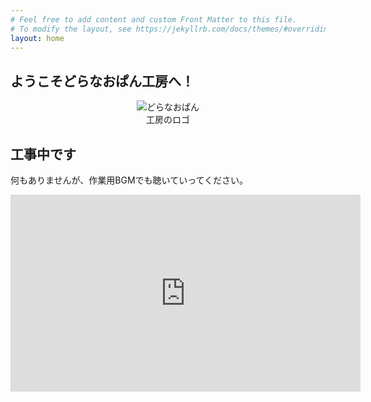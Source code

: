 ```yaml
---
# Feel free to add content and custom Front Matter to this file.
# To modify the layout, see https://jekyllrb.com/docs/themes/#overriding-theme-defaults
layout: home
---
```


<h2>ようこそどらなおぱん工房へ！</h2>

<div style="text-align: center;">
  <img src="{{ '/assets/images/doranao_icon.png' | relative_url }}" alt="どらなおぱん工房のロゴ" style="max-width: 20%; height: auto;">
</div>

<h2>工事中です</h2>

<p>何もありませんが、作業用BGMでも聴いていってください。</p>


<div class="container">
    <div class="text-center mt-5">
        <!-- <h2>【作業用BGM】月夜に羊は夢を見るのか</h2> -->
        <iframe width="560" height="315" src="https://www.youtube.com/embed/oXNvhbp0TC4?si=INTsLdNFAv59Glb_" title="YouTube video player" frameborder="0" allow="accelerometer; autoplay; clipboard-write; encrypted-media; gyroscope; picture-in-picture; web-share" referrerpolicy="strict-origin-when-cross-origin" allowfullscreen></iframe>
    </div>
</div>

<!-- ![どらなおぱん工房のロゴ](/assets/images/doranao_icon.png) -->

